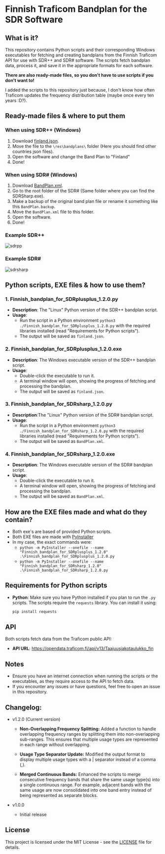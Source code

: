 # Finnish Traficom Bandplan for the SDR Software

## What is it?
This repository contains Python scripts and their corresponding Windows executables for fetching and creating bandplans from the Finnish Traficom API for use with SDR++ and SDR# software. The scripts fetch bandplan data, process it, and save it in the appropriate formats for each software.

**There are also ready-made files, so you don't have to use scripts if you don't want to!** 

I added the scripts to this repository just because, I don't know how often Traficom updates the frequency distribution table (maybe once every ten years :D?).

## Ready-made files & where to put them
### When using SDR++ (Windows)
1. Download [finland.json](https://github.com/ilarikokko/Finnish_bandplans_for_SDR/releases/download/v1.2.0/finland.json).
2. Move the file to the `\res\bandplans\` folder (Here you should find other countries json files).
3. Open the software and change the Band Plan to "Finland"
4. Done!

### When using SDR# (Windows)
1. Download [BandPlan.xml](https://github.com/ilarikokko/Finnish_bandplans_for_SDR/releases/download/v1.2.0/BandPlan.xml).
2. Go to the root folder of the SDR# (Same folder where you can find the SDRSharp.exe).
3. Make a backup of the original band plan file or rename it something like this `BandPlan.backup`.
4. Move the `BandPlan.xml` file to this folder.
5. Open the software.
6. Done!

### Example SDR++
![sdrpp](https://github.com/user-attachments/assets/6e351a5f-39e0-42b9-8f86-865da88fddcc)

### Example SDR#
![sdrsharp](https://github.com/user-attachments/assets/adfe46fa-1004-491c-828f-72e201de1549)


## Python scripts, EXE files & how to use them?
### 1. Finnish_bandplan_for_SDRplusplus_1.2.0.py
- **Description**: The "Linux" Python version of the SDR++ bandplan script.
- **Usage**:
    - Run the script in a Python environment `python3 ./Finnish_bandplan_for_SDRplusplus_1.2.0.py` with the required libraries installed (read "Requirements for Python scripts").
    - The output will be saved as `finland.json`.

### 2. Finnish_bandplan_for_SDRplusplus_1.2.0.exe
- **Description**: The Windows executable version of the SDR++ bandplan script.
- **Usage**:
    - Double-click the executable to run it. 
    - A terminal window will open, showing the progress of fetching and processing the bandplan. 
    - The output will be saved as `finland.json`.

### 3. Finnish_bandplan_for_SDRsharp_1.2.0.py
- **Description**:The "Linux" Python version of the SDR# bandplan script.
- **Usage**:
    - Run the script in a Python environment `python3 ./Finnish_bandplan_for_SDRsharp_1.2.0.py` with the required libraries installed (read "Requirements for Python scripts").
    - The output will be saved as `BandPlan.xml`.

### 4. Finnish_bandplan_for_SDRsharp_1.2.0.exe
- **Description**: The Windows executable version of the SDR# bandplan script.
- **Usage**:
    - Double-click the executable to run it.
    - A terminal window will open, showing the progress of fetching and processing the bandplan.
    - The output will be saved as `BandPlan.xml`.

## How are the EXE files made and what do they contain?
- Both exe's are based of provided Python scripts.
- Both EXE files are made with [PyInstaller](https://pyinstaller.org/en/stable/)
- In my case, the exact commands were:
    - `python -m PyInstaller --onefile --name "Finnish_bandplan_for_SDRplusplus_1.2.0" .\Finnish_bandplan_for_SDRplusplus_1.2.0.py`
    - `python -m PyInstaller --onefile --name "Finnish_bandplan_for_SDRsharp_1.2.0" .\Finnish_bandplan_for_SDRsharp_1.2.0.py`

## Requirements for Python scripts
- **Python**: Make sure you have Python installed if you plan to run the `.py` scripts. The scripts require the `requests` library. You can install it using:
    ```bash
    pip install requests
    ```

## API
Both scripts fetch data from the Traficom public API:
- **API URL**: https://opendata.traficom.fi/api/v13/Taajuusjakotaulukko_fin

## Notes
- Ensure you have an internet connection when running the scripts or the executables, as they require access to the API to fetch data.
- If you encounter any issues or have questions, feel free to open an issue in this repository.

## Changelog:
- v1.2.0 (Current version)
    - **Non-Overlapping Frequency Splitting:**
    Added a function to handle overlapping frequency ranges by splitting them into non-overlapping sub-ranges.
    This ensures that multiple usage types are represented in each range without overlapping.

    - **Usage Type Separator Update:**
    Modified the output format to display multiple usage types with a | separator instead of a comma (,).
  
    - **Merged Continuous Bands:**
    Enhanced the scripts to merge consecutive frequency bands that share the same usage type(s) into a single continuous range.
    For example, adjacent bands with the same usage are now consolidated into one band entry instead of being represented as separate blocks.

- v1.0.0
    -  Initial release


## License
This project is licensed under the MIT License - see the [LICENSE](LICENSE) file for details.
